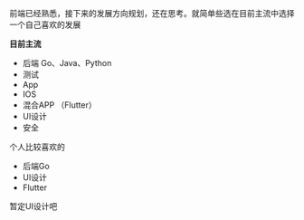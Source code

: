 

前端已经熟悉，接下来的发展方向规划，还在思考。就简单些选在目前主流中选择一个自己喜欢的发展

**目前主流**

- 后端 Go、Java、Python
- 测试
- App
- IOS
- 混合APP （Flutter）
- UI设计
- 安全



个人比较喜欢的

- 后端Go
- UI设计
- Flutter



暂定UI设计吧

